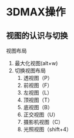# 3DMAX操作

## 视图的认识与切换

视图布局

1. 最大化视图(alt+w)
2. 切换视图布局
   1. 透视图（P）
   2. 前视图（F）
   3. 左视图（L）
   4. 顶视图（T）
   5. 底视图（B）
   6. 正交视图（U）
   7. 摄影机视图（C）
   8. 光照视图（shift+4）

